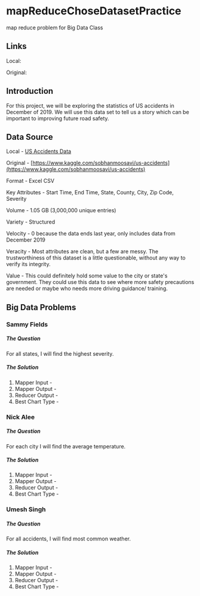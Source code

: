 # mapReduceChoseDatasetPractice
map reduce problem for Big Data Class
## Links

Local:

Original:

## Introduction
For this project, we will be exploring the statistics of US accidents in December of 2019. We will use this data set to tell us a story which can be important to improving future road safety.

## Data Source
Local - [US Accidents Data](./data/US_Accidents_Dec19)

Original - [https://www.kaggle.com/sobhanmoosavi/us-accidents](https://www.kaggle.com/sobhanmoosavi/us-accidents)

Format - Excel CSV

Key Attributes - Start Time, End Time, State, County, City, Zip Code, Severity

Volume - 1.05 GB (3,000,000 unique entries)

Variety - Structured

Velocity - 0 because the data ends last year, only includes data from December 2019

Veracity - Most attributes are clean, but a few are messy. The trustworthiness of this dataset is a little questionable, without any way to verify its integrity.

Value - This could definitely hold some value to the city or state's government. They could use this data to see where more safety precautions are needed or maybe who needs more driving guidance/ training.

## Big Data Problems

### Sammy Fields

##### The Question
For all states, I will find the highest severity.

##### The Solution
1. Mapper Input - 
2. Mapper Output - 
3. Reducer Output - 
4. Best Chart Type - 

### Nick Alee

##### The Question
For each city I will find the average temperature.

##### The Solution
1. Mapper Input - 
2. Mapper Output - 
3. Reducer Output - 
4. Best Chart Type - 

### Umesh Singh

##### The Question
For all accidents, I will find most common weather.

##### The Solution
1. Mapper Input - 
2. Mapper Output - 
3. Reducer Output - 
4. Best Chart Type - 
